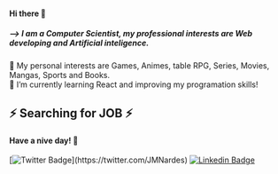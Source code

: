 #### Hi there 👋

##### --> I am a Computer Scientist, my professional interests are Web developing and Artificial inteligence.<br />


🔭 My personal interests are Games, Animes, table RPG,  Series, Movies, Mangas, Sports and Books.<br />
🌱 I’m currently learning React and improving my programation skills!<br />

## ⚡ Searching for JOB ⚡ <br />


#### Have a nive day! 👋 <br />

[![Twitter Badge](https://img.shields.io/badge/-Twitter-1ca0f1?style=flat-square&labelColor=1ca0f1&logo=twitter&logoColor=white&link=https://twitter.com/felipefialho_)](https://twitter.com/JMNardes)
[![Linkedin Badge](https://img.shields.io/badge/-LinkedIn-blue?style=flat-square&logo=Linkedin&logoColor=white&link=https://www.linkedin.com/in/felipefialho)](https://www.linkedin.com/in/jmnardes/)
